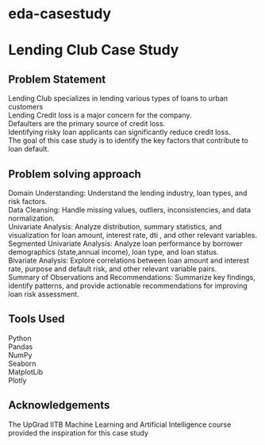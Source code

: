 # eda-casestudy
# Lending Club Case Study
## Problem Statement 
Lending Club specializes in lending various types of loans to urban customers <br/>
Lending Credit loss is a major concern for the company. <br/>
Defaulters are the primary source of credit loss. <br/>
Identifying risky loan applicants can significantly reduce credit loss. <br/>
The goal of this case study is to identify the key factors that contribute to loan default. <br/>

## Problem solving approach
Domain Understanding: Understand the lending industry, loan types, and risk factors. <br/>
Data Cleansing: Handle missing values, outliers, inconsistencies, and data normalization. <br/>
Univariate Analysis: Analyze distribution, summary statistics, and visualization for loan amount, interest rate, dti , and other relevant variables. <br/>
Segmented Univariate Analysis: Analyze loan performance by borrower demographics (state,annual income), loan type, and loan status. <br/>
Bivariate Analysis: Explore correlations between loan amount and interest rate, purpose and default risk, and other relevant variable pairs. <br/>
Summary of Observations and Recommendations: Summarize key findings, identify patterns, and provide actionable recommendations for improving loan risk assessment. <br/>

## Tools Used
Python <br/>
Pandas  <br/>
NumPy  <br/>
Seaborn <br/>
MatplotLib  <br/>
Plotly <br/>

## Acknowledgements
The UpGrad IITB Machine Learning and Artificial Intelligence course provided the inspiration for this case study



